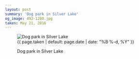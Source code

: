 ```yaml
---
layout: post
summary: 'Dog park in Silver Lake'
og_image: 492-1280.jpg
taken: May 21, 2016
---
```


<figure class="post" data-src="{{ site.assets_url }}/{{ page.og_image }}">
<img alt="Dog park in Silver Lake" sizes="(min-width: 700px) 50vw, calc(100vw - 2rem)" src="{{ site.assets_url }}/492-640.jpg" srcset="{{ site.assets_url }}/492-1280.jpg 1280w, {{ site.assets_url }}/492-960.jpg 960w, {{ site.assets_url }}/492-640.jpg 640w, {{ site.assets_url }}/492-320.jpg 320w"/>
<figcaption>
<time>{{ page.taken | default: page.date | date: "%B %-d, %Y" }}</time>
<p>Dog park in Silver Lake</p>
</figcaption>
</figure>
